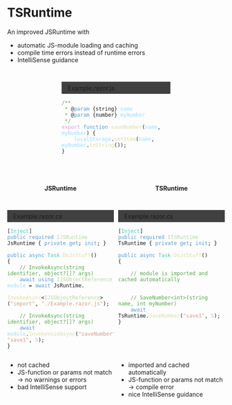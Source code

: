 # TSRuntime

An improved JSRuntime with

- automatic JS-module loading and caching
- compile time errors instead of runtime errors
- IntelliSense guidance


<!-- JS example code -->
<div style="display: table; margin-inline: auto; width: 50%">
<p style="background-color: #404040; padding: 0.4em 1em; margin: 2em 0 0 0">Example.razor.js</p>

<pre style="overflow-x: hidden"><code><span style="color: #57A64A">/**</span>
 <span style="color: #57A64A">*</span> @<span style="color: #569CD6">param</span> {string} <span style="color: #9CDCFE">name</span>
 <span style="color: #57A64A">*</span> @<span style="color: #569CD6">param</span> {number} <span style="color: #9CDCFE">myNumber</span>
 <span style="color: #57A64A">*/</span>
<span style="color: #D8A0DF">export</span> <span style="color: #569CD6">function</span> <span style="color: #DCDCAA">saveNumber</span>(<span style="color: #9CDCFE">name</span>, <span style="color: #9CDCFE">myNumber</span>) {
    <span style="color: #9CDCFE">localStorage</span>.<span style="color: #DCDCAA">setItem</span>(<span style="color: #9CDCFE">name</span>, <span style="color: #9CDCFE">myNumber</span>.<span style="color: #DCDCAA">toString</span>());
}
</code></pre>
</div>


<div style="
    display: grid;
    grid-auto-flow: column;
    grid-template-rows: auto auto auto;
    grid-template-columns: 49% 49%;
    column-gap: 2%;
    margin-top: 3em;">


<!-- JSRuntime Header -->
<b style="display:table; margin-inline: auto;">JSRuntime</b>

<!-- JSRuntime example -->
<div>
<p style="background-color: #404040; padding: 0.4em 1em; margin: 2em 0 0 0">Example.razor.cs</p>

<pre style="overflow-x: hidden"><code>[<span style="color: #4EC9B0">Inject</span>]
<span style="color: #569CD6">public required</span> <span style="color: #B8D7A3">IJSRuntime</span> JsRuntime { <span style="color: #569CD6">private get</span>; <span style="color: #569CD6">init</span>; }

<span style="color: #569CD6">public async</span> <span style="color: #4EC9B0">Task</span> <span style="color: #DCDCAA">DoJsStuff</span>()
{
    <span style="color: #57A64A">// InvokeAsync<T>(string identifier, object?[]? args)</span>
    <span style="color: #569CD6">await using</span> <span style="color: #B8D7A3">IJSObjectReference</span> <span style="color: #9CDCFE">module</span> = <span style="color: #569CD6">await</span> JsRuntime.
        <span style="color: #DCDCAA">InvokeAsync</span>&lt;<span style="color: #B8D7A3">IJSObjectReference</span>&gt;(<span style="color: #D69D85">"import"</span>, <span style="color: #D69D85">"./Example.razor.js"</span>);

    <span style="color: #57A64A">// InvokeAsync<T>(string identifier, object?[]? args)</span>
    <span style="color: #569CD6">await</span> <span style="color: #9CDCFE">module</span>.<span style="color: #DCDCAA">InvokeVoidAsync</span>(<span style="color: #D69D85">"saveNumber"</span>, <span style="color: #D69D85">"save1"</span>, <span style="color: #B5CEA8">5</span>);
}
</code></pre>
</div>

<!-- JSRuntime bullet points -->
<div>

- not cached
- JS-function or params not match -> no warnings or errors
- bad IntelliSense support

</div>

<!-- TSRuntime Header -->

<b style="display:table; margin-inline: auto;">TSRuntime</b>

<!-- TSRuntime example -->
<div>
<p style="background-color: #404040; padding: 0.4em 1em; margin: 2em 0 0 0">Example.razor.cs</p>

<pre style="overflow-x: hidden"><code>[<span style="color: #4EC9B0">Inject</span>]
<span style="color: #569CD6">public required</span> <span style="color: #B8D7A3">ITSRuntime</span> TsRuntime { <span style="color: #569CD6">private get</span>; <span style="color: #569CD6">init</span>; }

<span style="color: #569CD6">public async</span> <span style="color: #4EC9B0">Task</span> <span style="color: #DCDCAA">DoJsStuff</span>()
{
    
    <span style="color: #57A64A">// module is imported and cached automatically</span>


    <span style="color: #57A64A">// SaveNumber&lt;int&gt;(string name, int myNumber)</span>
    <span style="color: #569CD6">await</span> TsRuntime.<span style="color: #DCDCAA">SaveNumber</span>(<span style="color: #D69D85">"save1"</span>, <span style="color: #B5CEA8">5</span>);
}
</code></pre>
</div>

<!-- TSRuntime bullet points -->
<div>

- imported and cached automatically
- JS-function or params not match -> compile error
- nice IntelliSense guidance

</div>


</div>
